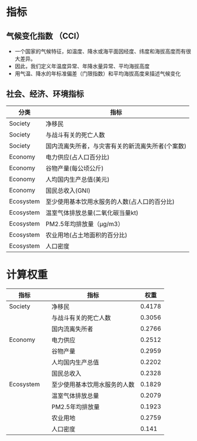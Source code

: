 # 指标
##  气候变化指数 （CCI）
- 一个国家的气候特征，如温度、降水或海平面因经度、纬度和海拔高度而有很大差异。
- 因此，我们定义年温度异常、年降水量异常、平均海拔高度
- 用气温、降水的年标准偏差（门限指数）和平均海拔高度来描述气候变化

## 社会、经济、环境指标
| 分类      | 指标                                             |
|-----------|--------------------------------------------------|
| Society   | 净移民                                           |
| Society   | 与战斗有关的死亡人数                             |
| Society   | 国内流离失所者，与灾害有关的新流离失所者(个案数) |
| Economy   | 电力供应(占人口百分比)                           |
| Economy   | 谷物产量(每公顷公斤)                             |
| Economy   | 人均国内生产总值(美元)                           |
| Economy   | 国民总收入(GNI)                                  |
| Ecosystem | 至少使用基本饮用水服务的人数(占人口的百分比)     |
| Ecosystem | 温室气体排放总量(二氧化碳当量kt)                 |
| Ecosystem | PM2.5年均排放量（μg/m3）                         |
| Ecosystem | 农业用地(占土地面积的百分比)                     |
| Ecosystem | 人口密度                                         |

# 计算权重
| 指标      |   | 指标                         | 权重   |
|-----------|---|------------------------------|--------|
|  Society  |   | 净移民                       | 0.4178 |
|           |   | 与战斗有关的死亡人数         | 0.3056 |
|           |   | 国内流离失所者               | 0.2766 |
|  Economy  |   | 电力供应                     | 0.2512 |
|           |   | 谷物产量                     | 0.2959 |
|           |   | 人均国内生产总值             | 0.2202 |
|           |   | 国民总收入                   | 0.2328 |
| Ecosystem |   | 至少使用基本饮用水服务的人数 | 0.1829 |
|           |   | 温室气体排放总量             | 0.2079 |
|           |   | PM2.5年均排放量              | 0.1923 |
|           |   | 农业用地                     | 0.2759 |
|           |   | 人口密度                     | 0.141  |